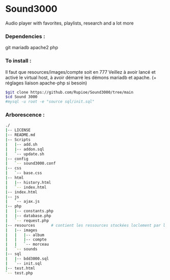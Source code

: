 # Sound3000
Audio player with favorites, playlists, research and a lot more

### Dependencies :
git
mariadb
apache2
php

### To install :
Il faut que resources/images/compte soit en 777
Veillez à avoir lancé et activé le virtual host, à avoir démarré les démons mariadb et apache. (+ réglages liaison apache-php si besoin)
```sh
$git clone https://github.com/Rupioe/Sound3000/tree/main
$cd Sound 3000
#mysql -u root -e "source sql/init.sql"
 ```

### Arborescence :
```sh
./
|-- LICENSE
|-- README.md
|-- Scripts
|   |-- add.sh
|   |-- addon.sql
|   `-- update.sh
|-- config
|   `-- sound3000.conf
|-- css
|   `-- base.css
|-- html
|   |-- history.html
|   `-- index.html
|-- index.html
|-- js
|   `-- ajax.js
|-- php
|   |-- constants.php
|   |-- database.php
|   `-- request.php
|-- resources  		# contient les ressources stockées loclement par l'utilisateur (upload de photo de profil)
|   |-- images
|   |   |-- album
|   |   |-- compte
|   |   `-- morceau
|   `-- sounds
|-- sql
|   |-- bdd3000.sql
|   `-- init.sql
|-- test.html
`-- test.php
```

